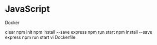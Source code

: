 # JavaScript
Docker


clear
 npm init
 npm install --save express
 npm run start
  npm install --save express
  npm run start
  vi  Dockerfile
